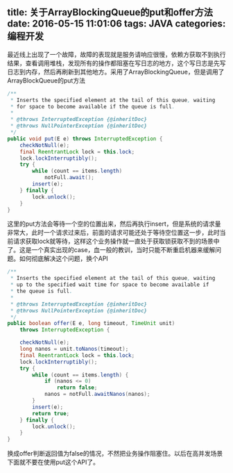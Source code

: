 title: 关于ArrayBlockingQueue的put和offer方法
date: 2016-05-15 11:01:06
tags: JAVA
categories: 编程开发
---

最近线上出现了一个故障，故障的表现就是服务请响应很慢，依赖方获取不到执行结果，查看调用堆栈，发现所有的操作都阻塞在写日志的地方，这个写日志是先写日志到内存，然后再刷新到其他地方。采用了ArrayBlockingQueue，但是调用了ArrayBlockQueue的put方法
```java
/**
 * Inserts the specified element at the tail of this queue, waiting
 * for space to become available if the queue is full.
 *
 * @throws InterruptedException {@inheritDoc}
 * @throws NullPointerException {@inheritDoc}
 */
public void put(E e) throws InterruptedException {
    checkNotNull(e);
    final ReentrantLock lock = this.lock;
    lock.lockInterruptibly();
    try {
        while (count == items.length)
            notFull.await();
        insert(e);
    } finally {
        lock.unlock();
    }
}
```
这里的put方法会等待一个空的位置出来，然后再执行insert，但是系统的请求量非常大，此时一个请求过来后，前面的请求可能还处于等待空位置这一步，此时当前请求获取lock就等待，这样这个业务操作就一直处于获取锁获取不到的场景中了。这是一个真实出现的case，血一般的教训，当时只能不断重启机器来缓解问题。如何彻底解决这个问题，换个API
```java
/**
 * Inserts the specified element at the tail of this queue, waiting
 * up to the specified wait time for space to become available if
 * the queue is full.
 *
 * @throws InterruptedException {@inheritDoc}
 * @throws NullPointerException {@inheritDoc}
 */
public boolean offer(E e, long timeout, TimeUnit unit)
    throws InterruptedException {

    checkNotNull(e);
    long nanos = unit.toNanos(timeout);
    final ReentrantLock lock = this.lock;
    lock.lockInterruptibly();
    try {
        while (count == items.length) {
            if (nanos <= 0)
                return false;
            nanos = notFull.awaitNanos(nanos);
        }
        insert(e);
        return true;
    } finally {
        lock.unlock();
    }
}
```
换成offer判断返回值为false的情况，不然把业务操作阻塞住。以后在高并发场景下面就不要在使用put这个API了。

